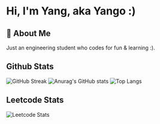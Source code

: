 
# Hi, I'm Yang, aka Yango :)




## 🚀 About Me
Just an engineering student who codes for fun & learning :).

## Github Stats
![GitHub Streak](https://github-readme-streak-stats-eight.vercel.app/?user=Yango27&theme=tokyonight)
![Anurag's GitHub stats](https://github-readme-stats.vercel.app/api?username=Yango27&show_icons=true&theme=tokyonight)
![Top Langs](https://github-readme-stats.vercel.app/api/top-langs/?username=Yango27&layout=compact&theme=tokyonight)

## Leetcode Stats
![Leetcode Stats](https://leetcard.jacoblin.cool/Yango27)
